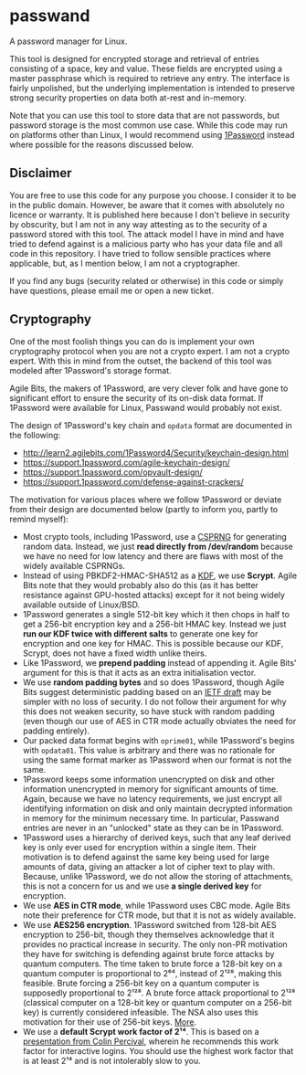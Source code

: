 # passwand

A password manager for Linux.

This tool is designed for encrypted storage and retrieval of entries consisting of a space, key and
value. These fields are encrypted using a master passphrase which is required to retrieve any entry.
The interface is fairly unpolished, but the underlying implementation is intended to preserve strong
security properties on data both at-rest and in-memory.

Note that you can use this tool to store data that are not passwords, but password storage is the
most common use case. While this code may run on platforms other than Linux, I would recommend using
[1Password](https://agilebits.com/onepassword) instead where possible for the reasons discussed
below.

## Disclaimer

You are free to use this code for any purpose you choose. I consider it to be in the public domain.
However, be aware that it comes with absolutely no licence or warranty. It is published here because
I don't believe in security by obscurity, but I am not in any way attesting as to the security of a
password stored with this tool. The attack model I have in mind and have tried to defend against is
a malicious party who has your data file and all code in this repository. I have tried to follow
sensible practices where applicable, but, as I mention below, I am not a cryptographer.

If you find any bugs (security related or otherwise) in this code or simply have questions, please
email me or open a new ticket.

## Cryptography

One of the most foolish things you can do is implement your own cryptography protocol when you are
not a crypto expert. I am not a crypto expert. With this in mind from the outset, the backend of this
tool was modeled after 1Password's storage format.

Agile Bits, the makers of 1Password, are very clever folk and have gone to significant effort to
ensure the security of its on-disk data format. If 1Password were available for Linux, Passwand
would probably not exist.

The design of 1Password's key chain and `opdata` format are documented in the following:

  * http://learn2.agilebits.com/1Password4/Security/keychain-design.html
  * https://support.1password.com/agile-keychain-design/
  * https://support.1password.com/opvault-design/
  * https://support.1password.com/defense-against-crackers/

The motivation for various places where we follow 1Password or deviate from their design are
documented below (partly to inform you, partly to remind myself):

  * Most crypto tools, including 1Password, use a [CSPRNG](https://en.wikipedia.org/wiki/Cryptographically_secure_pseudorandom_number_generator)
    for generating random data. Instead, we just **read directly from /dev/random** because we have
    no need for low latency and there are flaws with most of the widely available CSPRNGs.
  * Instead of using PBKDF2-HMAC-SHA512 as a
    [KDF](https://en.wikipedia.org/wiki/Key_derivation_function), we use **Scrypt**. Agile Bits note
    that they would probably also do this (as it has better resistance against GPU-hosted attacks)
    except for it not being widely available outside of Linux/BSD.
  * 1Password generates a single 512-bit key which it then chops in half to get a 256-bit encryption
    key and a 256-bit HMAC key. Instead we just **run our KDF twice with different salts**
    to generate one key for encryption and one key for HMAC. This is possible because our KDF,
    Scrypt, does not have a fixed width unlike theirs.
  * Like 1Password, we **prepend padding** instead of appending it. Agile Bits' argument for this is
    that it acts as an extra initialisation vector.
  * We use **random padding bytes** and so does 1Password, though Agile Bits suggest deterministic
    padding based on an [IETF draft](https://www.ietf.org/id/draft-mcgrew-aead-aes-cbc-hmac-sha2-01.txt)
    may be simpler with no loss of security. I do not follow their argument for why this does not
    weaken security, so have stuck with random padding (even though our use of AES in CTR mode
    actually obviates the need for padding entirely).
  * Our packed data format begins with `oprime01`, while 1Password's begins with `opdata01`. This
    value is arbitrary and there was no rationale for using the same format marker as 1Password when
    our format is not the same.
  * 1Password keeps some information unencrypted on disk and other information unencrypted in memory
    for significant amounts of time. Again, because we have no latency requirements, we just encrypt
    all identifying information on disk and only maintain decrypted information in memory for the
    minimum necessary time. In particular, Passwand entries are never in an "unlocked" state as they
    can be in 1Password.
  * 1Password uses a hierarchy of derived keys, such that any leaf derived key is only ever used
    for encryption within a single item. Their motivation is to defend against the same key being
    used for large amounts of data, giving an attacker a lot of cipher text to play with. Because,
    unlike 1Password, we do not allow the storing of attachments, this is not a concern for us and
    we use **a single derived key** for encryption.
  * We use **AES in CTR mode**, while 1Password uses CBC mode. Agile Bits note their preference for
    CTR mode, but that it is not as widely available.
  * We use **AES256 encryption**. 1Password switched from 128-bit AES encryption to 256-bit, though they themselves
    acknowledge that it provides no practical increase in security. The only non-PR motivation they
    have for switching is defending against brute force attacks by quantum computers. The time taken
    to brute force a 128-bit key on a quantum computer is proportional to 2⁶⁴, instead of 2¹²⁸,
    making this feasible. Brute forcing a 256-bit key on a quantum computer is supposedly
    proportional to 2¹²⁸. A brute force attack proportional to 2¹²⁸ (classical computer on a
    128-bit key or quantum computer on a 256-bit key) is currently considered infeasible. The NSA
    also uses this motivation for their use of 256-bit keys.
    [More](https://blog.agilebits.com/2013/03/09/guess-why-were-moving-to-256-bit-aes-keys/).
  * We use a **default Scrypt work factor of 2¹⁴**. This is based on a
    [presentation from Colin Percival](https://www.tarsnap.com/scrypt/scrypt-slides.pdf), wherein
    he recommends this work factor for interactive logins. You should use the highest work factor
    that is at least 2¹⁴ and is not intolerably slow to you.
